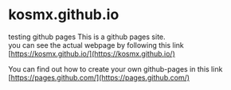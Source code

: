 # kosmx.github.io
testing github pages
This is a github pages site.  
you can see the actual webpage by following this link  
[https://kosmx.github.io/](https://kosmx.github.io/)  
  
  
You can find out how to create your own github-pages in this link  
[https://pages.github.com/](https://pages.github.com/)
